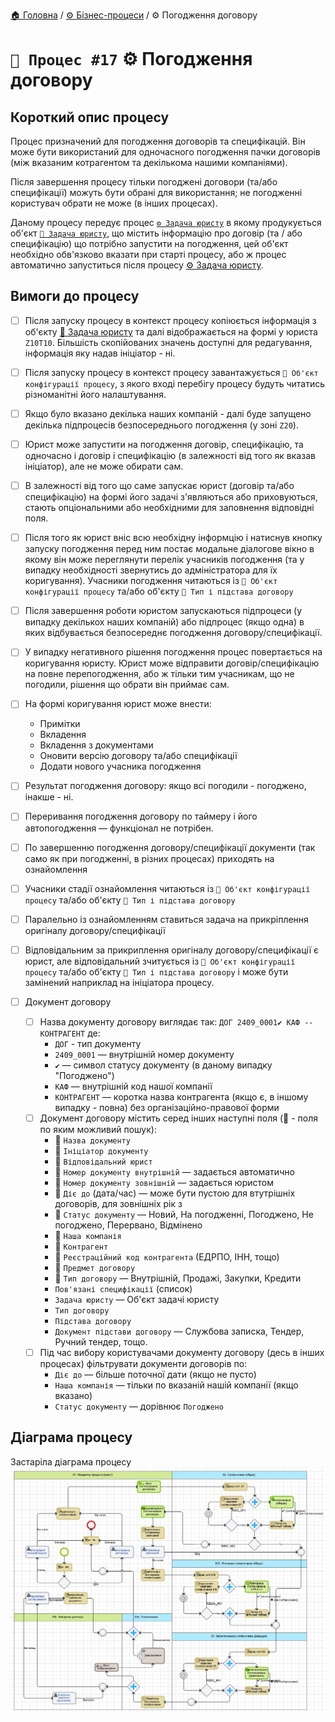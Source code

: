 ﻿[🏠 Головна](../../../README.MD) / [⚙️ Бізнес-процеси](../../README.MD) / ⚙️ Погодження договору


# `🚧 Процес #17` ⚙️ Погодження договору

## Короткий опис процесу

Процес призначений для погодження договорів та специфікацій. Він може бути використаний для одночасного погодження пачки договорів (між вказаним котрагентом та декількома нашими компаніями). 

Після завершення процесу тільки погоджені договори (та/або специфікації) можуть бути обрані для використання; не погодженні користувач обрати не може (в інших процесах).

Даному процесу передує процес [`⚙️ Задача юристу`](../16/README.MD) в якому продукується об'єкт [`📘 Задача юристу`](../../../Entities/TaskToLawyer.md), що містить інформацію про договір (та / або специфікацію) що потрібно запустити на погодження, цей об'єкт необхідно обв'язково вказати при старті процесу, або ж процес автоматично запуститься після процесу [⚙️ Задача юристу](../16/README.MD).

## Вимоги до процесу

- [ ] Після запуску процесу в контекст процесу копіюється інформація з об'єкту [📘 Задача юристу](../../../Entities/TaskToLawyer.md) та далі відображається на формі у юриста `Z10T10`. Більшість скопійованих значень доступні для редагування, інформація яку надав ініціатор - ні.

- [ ] Після запуску процесу в контекст процесу завантажується `📘 Об'єкт конфігурації процесу`, з якого вході перебігу процесу будуть читатись різноманітні його налаштування.

- [ ] Якщо було вказано декілька наших компаній - далі буде запущено декілька підпроцесів безпосереднього погодження (у  зоні `Z20`).

- [ ] Юрист може запустити на погодження договір, специфікацію, та одночасно і договір і специфікацію (в залежності від того як вказав ініціатор), але не може обирати сам.

- [ ] В залежності від того що саме запускає юрист (договір та/або специфікацію) на формі його задачі з'являються або приховуються, стають опціональними або необхідними для заповнення відповідні поля.

- [ ] Після того як юрист вніс всю необхідну інформцію і натиснув кнопку запуску погодження перед ним постає модальне діалогове вікно в якому він може переглянути перелік учасників погодження (та у випадку необхідності звернутись до адміністратора для їх коригування). Учасники погодження читаються із `📘 Об'єкт конфігурації процесу` та/або об'єкту `📘 Тип і підстава договору`

- [ ] Після завершення роботи юристом запускаються підпроцеси (у випадку декількох наших компаній) або підпроцес (якщо одна) в яких відбувається безпосереднє погодження договору/специфікації.

- [ ] У випадку негативного рішення погодження процес повертається на коригування юристу. Юрист може відправити договір/специфікацію на повне перепогодження, або ж тільки тим учасникам, що не погодили, рішення що обрати він приймає сам.

- [ ] На формі коригування юрист може внести:
	- Примітки
	- Вкладення
	- Вкладення з документами
	- Оновити версію договору та/або специфікації
	- Додати нового учасника погодження

- [ ] Результат погодження договору: якщо всі погодили - погоджено, інакше - ні.

- [ ] Переривання погодження договору по таймеру і його автопогодження — функціонал не потрібен.

- [ ] По завершенню погодження договору/специфікації документи (так само як при погодженні, в різних процесах) приходять на ознайомлення

- [ ] Учасники стадії ознайомлення читаються із `📘 Об'єкт конфігурації процесу` та/або об'єкту `📘 Тип і підстава договору` 

- [ ] Паралельно із ознайомленням ставиться задача на прикріплення оригіналу договору/специфікації

- [ ] Відповідальним за прикриплення оригіналу договору/специфікації є юрист, але відповідальний зчитується із `📘 Об'єкт конфігурації процесу` та/або об'єкту `📘 Тип і підстава договору` і може бути замінений наприклад на ініціатора процесу.

- [ ] Документ договору
	- [ ] Назва документу договору виглядає так: `ДОГ 2409_0001✔️ КАФ -- КОНТРАГЕНТ` де:
		- `ДОГ` - тип документу
		- `2409_0001` — внутрішній номер документу
		- `✔️` — символ статусу документу (в даному випадку "Погоджено")
		- `КАФ` — внутрішній код нашої компанії
		- `КОНТРАГЕНТ` — коротка назва контрагента (якщо є, в іншому випадку - повна) без організаційно-правової форми
	- [ ] Документ договору містить серед інших наступні поля (🔎 - поля по яким можливий пошук):
		- 🔎 `Назва документу`
		- 🔎 `Ініціатор документу`
		- 🔎 `Відповідальний юрист`
		- 🔎 `Номер документу внутрішній` — задається автоматично
		- 🔎 `Номер документу зовнішній` — задається юристом
		- 🔎 `Діє до` (дата/час) — може бути пустою для втутрішніх договорів, для зовнішніх рік з
		- 🔎 `Статус документу` — Новий, На погодженні, Погоджено, Не погоджено, Перервано, Відмінено
		- 🔎 `Наша компанія`
		- 🔎 `Контрагент`
		- 🔎 `Реєстраційний код контрагента` (ЕДРПО, ІНН, тощо)
		- 🔎 `Предмет договору`
		- 🔎 `Тип договору` — Внутрішній, Продажі, Закупки, Кредити 
		- `Пов'язані специфікації` (список)
		- `Задача юристу` — Об'єкт задачі юристу 
		- `Тип договору`
		- `Підстава договору`
		- `Документ підстави договору` — Службова записка, Тендер, Ручний тендер, тощо.
	- [ ] Під час вибору користувачами документу договору (десь в інших процесах) фільтрувати документи договорів по:
		- `Діє до` — більше поточної дати (якщо не пусто)
		- `Наша компанія` — тільки по вказаній нашій компанії (якщо вказано)
		- `Статус документу` — дорівнює `Погоджено` 

## Діаграма процесу
Застаріла діаграма процесу  
![Діаграма процесу](./Pictures/ProcDiagram.png)